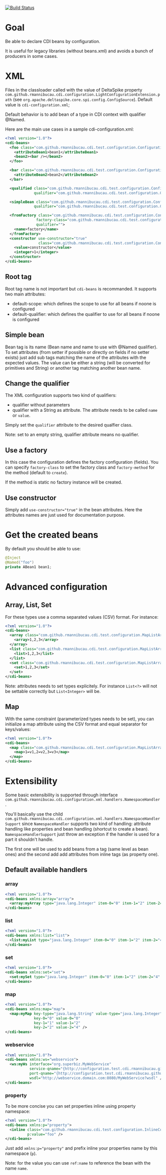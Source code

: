 [![Build Status](https://secure.travis-ci.org/rmannibucau/cdi-light-config.png)](http://travis-ci.org/rmannibucau/cdi-light-config)

# Goal

Be able to declare CDI beans by configuration.

It is useful for legacy libraries (without beans.xml) and avoids a bunch of producers in some cases.

# XML

Files in the classloader called with the value
of DeltaSpike property `com.github.rmannibucau.cdi.configuration.LightConfigurationExtension.path`
(see `org.apache.deltaspike.core.spi.config.ConfigSource`). Default value is `cdi-configuration.xml`;

Default behavior is to add bean of a type in CDI context with qualifier @Named.

Here are the main use cases in a sample cdi-configuration.xml:

```xml
<?xml version="1.0"?>
<cdi-beans>
  <foo class="com.github.rmannibucau.cdi.test.configuration.ConfigurationTest$ABean1">
    <attributeBean1>bean1</attributeBean1>
    <bean2><bar /></bean2>
  </foo>

  <bar class="com.github.rmannibucau.cdi.test.configuration.ConfigurationTest$ABean2" scope="application">
    <attributeBean2>bean2</attributeBean2>
  </bar>

  <qualified class="com.github.rmannibucau.cdi.test.configuration.ConfigurationTest$ABean2"
             qualifier="com.github.rmannibucau.cdi.test.configuration.ConfigurationTest$MyNamed" />

  <simpleBean class="com.github.rmannibucau.cdi.test.configuration.ConfigurationTest$ABean2"
             qualifier="com.github.rmannibucau.cdi.test.configuration.ConfigurationTest$Simple" />

  <fromFactory class="com.github.rmannibucau.cdi.test.configuration.ConfigurationTest$ABean3"
              factory-class="com.github.rmannibucau.cdi.test.configuration.ConfigurationTest$Factory"
              qualifier="">
    <name>factory</name>
  </fromFactory>
  <constructor use-constructor="true"
               class="com.github.rmannibucau.cdi.test.configuration.ConfigurationTest$ABean4">
    <value>constructor</value>
    <integer>1</integer>
  </constructor>
</cdi-beans>
```

## Root tag

Root tag name is not important but `cdi-beans` is recommanded. It supports two main attributes:

* default-scope: which defines the scope to use for all beans if noone is configured
* default-qualifier: which defines the qualifier to use for all beans if noone is configured

## Simple bean

Bean tag is its name (Bean name and name to use with @Named qualifier). To set attributes (from setter if possible or
directly on fields if no setter exists) just add sub tags matching the name of the attributes with the expected values.
The value can be either a string (will be converted for primitives and String) or another tag matching another bean name.

## Change the qualifier

The XML configuration supports two kind of qualifiers:

* qualifier without parameters
* qualifier with a String as attribute. The attribute needs to be called `name` or `value`.

Simply set the `qualifier` attribute to the desired qualfier class.

Note: set to an empty string, qualifier attribute means no qualifier.

## Use a factory

In this case the configuration defines the factory configuration (fields). You can specify
`factory-class` to set the factory class and `factory-method` for the method (default to `create`).

If the method is static no factory instance will be created.

## Use constructor

Simply add `use-constructor="true"` in the bean attributes. Here the attributes names are just used
for documentation purpose.

# Get the created beans

By default you should be able to use:

```java
@Inject
@Named("foo")
private ABean1 bean1;
```

# Advanced configuration
## Array, List, Set

For these types use a comma separated values (CSV) format. For instance:

```xml
<?xml version="1.0"?>
<cdi-beans>
  <array class="com.github.rmannibucau.cdi.test.configuration.MapListArrayConfigurationTest$ArrayBean">
    <array>1,2,3</array>
  </array>
  <list class="com.github.rmannibucau.cdi.test.configuration.MapListArrayConfigurationTest$ListBean">
    <list>1,2,3</list>
  </list>
  <set class="com.github.rmannibucau.cdi.test.configuration.MapListArrayConfigurationTest$SetBean">
    <set>1,2,3</set>
  </set>
</cdi-beans>
```

Note: attributes needs to set types explicitely. For instance `List<?>` will not be settable correctly but `List<Integer>` will be.

## Map

With the same constraint (parameterized types needs to be set), you can initialize a map attribute using the CSV format
and equal separator for keys/values:

```xml
<?xml version="1.0"?>
<cdi-beans>
  <map class="com.github.rmannibucau.cdi.test.configuration.MapListArrayConfigurationTest$MapBean">
    <map>1=v1,2=v2,3=v3</map>
  </map>
</cdi-beans>
```

# Extensibility

Some basic extensibility is supported through interface `com.github.rmannibucau.cdi.configuration.xml.handlers.NamespaceHandler`.

You'll basically use the child `com.github.rmannibucau.cdi.configuration.xml.handlers.NamespaceHandlerSupport` since
`NamespaceHandler` supports two kind of handling: attribute handling like properties and bean handling (shortcut to create a bean).
`NamespaceHandlerSupport` just throw an exception if the handler is used for a part it shouldn't handle.

The first one will be used to add beans from a tag (same level as bean ones) and the second add add attributes from inline tags (as property one).


## Default available handlers
### array

```xml
<?xml version="1.0"?>
<cdi-beans xmlns:array="array">
  <array:myArray type="java.lang.Integer" item-0="0" item-1="2" item-2="4" />
</cdi-beans>
```

### list

```xml
<?xml version="1.0"?>
<cdi-beans xmlns:list="list">
  <list:myList type="java.lang.Integer" item-0="0" item-1="2" item-2="4" />
</cdi-beans>
```

### set

```xml
<?xml version="1.0"?>
<cdi-beans xmlns:set="set">
  <set:mySet type="java.lang.Integer" item-0="0" item-1="2" item-2="4" item-3="4" />
</cdi-beans>

```

### map

```xml
<?xml version="1.0"?>
<cdi-beans xmlns:map="map">
  <map:myMap key-type="java.lang.String" value-type="java.lang.Integer"
             key-0="0" value-0="0"
             key-1="1" value-1="2"
             key-2="2" value-2="4" />
</cdi-beans>

```

### webservice

```xml
<?xml version="1.0"?>
<cdi-beans xmlns:ws="webservice">
  <ws:myWs interface="org.superbiz.MyWebService"
           service-qname="{http://configuration.test.cdi.rmannibucau.github.com/}MyWebServiceService"
           port-qname="{http://configuration.test.cdi.rmannibucau.github.com/}MyWebServicePort"
           wsdl="http://webservice.domain.com:8080/MyWebService?wsdl" />
</cdi-beans>

```

### property

To be more concise you can set properties inline using property namespace:

```xml
<?xml version="1.0"?>
<cdi-beans xmlns:p="property">
  <inline class="com.github.rmannibucau.cdi.test.configuration.InlineConfigurationTest$Inline"
          p:value="foo" />
</cdi-beans>
```

Just add `xmlns:p="property"` and prefix inline your properties name by this namespace (`p`).

Note: for the value you can use `ref:name` to reference the bean with the name `name`.
